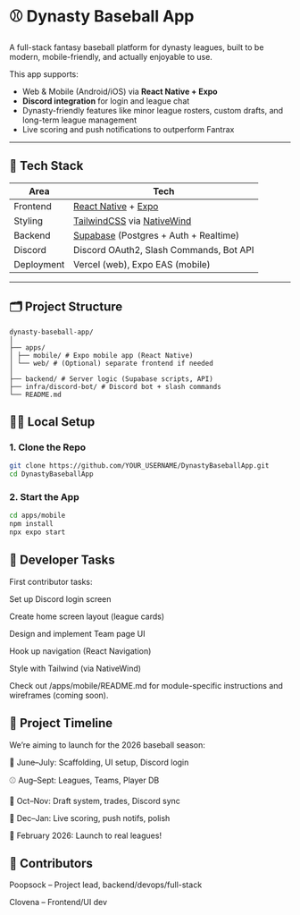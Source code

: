 # ⚾ Dynasty Baseball App

A full-stack fantasy baseball platform for dynasty leagues, built to be modern, mobile-friendly, and actually enjoyable to use.

This app supports:
- Web & Mobile (Android/iOS) via **React Native + Expo**
- **Discord integration** for login and league chat
- Dynasty-friendly features like minor league rosters, custom drafts, and long-term league management
- Live scoring and push notifications to outperform Fantrax

---

## 📱 Tech Stack

| Area        | Tech                                |
|-------------|-------------------------------------|
| Frontend    | [React Native](https://reactnative.dev/) + [Expo](https://expo.dev/) |
| Styling     | [TailwindCSS](https://tailwindcss.com/) via [NativeWind](https://www.nativewind.dev/) |
| Backend     | [Supabase](https://supabase.com/) (Postgres + Auth + Realtime) |
| Discord     | Discord OAuth2, Slash Commands, Bot API |
| Deployment  | Vercel (web), Expo EAS (mobile)     |

---

## 🗂 Project Structure
```text
dynasty-baseball-app/
│
├── apps/
│ ├── mobile/ # Expo mobile app (React Native)
│ └── web/ # (Optional) separate frontend if needed
│
├── backend/ # Server logic (Supabase scripts, API)
├── infra/discord-bot/ # Discord bot + slash commands
└── README.md
```

## 🧑‍💻 Local Setup

### 1. Clone the Repo
```bash
git clone https://github.com/YOUR_USERNAME/DynastyBaseballApp.git
cd DynastyBaseballApp
```
### 2. Start the App
```bash
cd apps/mobile
npm install
npx expo start
```

## 🧪 Developer Tasks
First contributor tasks:

 Set up Discord login screen

 Create home screen layout (league cards)

 Design and implement Team page UI

 Hook up navigation (React Navigation)

 Style with Tailwind (via NativeWind)

Check out /apps/mobile/README.md for module-specific instructions and wireframes (coming soon).

## 📅 Project Timeline
We’re aiming to launch for the 2026 baseball season:

🔧 June–July: Scaffolding, UI setup, Discord login

⚾ Aug–Sept: Leagues, Teams, Player DB

🧠 Oct–Nov: Draft system, trades, Discord sync

📲 Dec–Jan: Live scoring, push notifs, polish

🚀 February 2026: Launch to real leagues!

## 🤝 Contributors
Poopsock – Project lead, backend/devops/full-stack

Clovena – Frontend/UI dev



